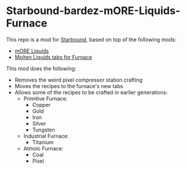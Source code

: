 # Starbound-bardez-mORE-Liquids-Furnace

This repo is a mod for [Starbound](https://playstarbound.com/), based on top of the following mods:
- [mORE Liquids](https://steamcommunity.com/sharedfiles/filedetails/?id=1318339314)
- [Molten Liquids tabs for Furnace](https://steamcommunity.com/sharedfiles/filedetails/?id=2895554927)

This mod does the following:
- Removes the weird pixel compressor station crafting
- Moves the recipes to the furnace's new tabs
- Allows some of the recipes to be crafted in earlier generations:
  - Primitive Furnace:
    - Copper
    - Gold
    - Iron
    - Silver
    - Tungsten
  - Industrial Furnace:
    - Titanium
  - Atmoic Furnace:
    - Coal
    - Pixel